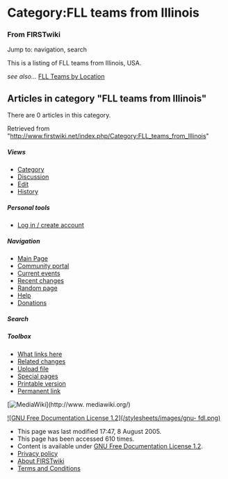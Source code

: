 # Category:FLL teams from Illinois

### From FIRSTwiki

Jump to: navigation, search

This is a listing of FLL teams from Illinois, USA.

_see also..._ [FLL Teams by Location](/index.php/FLL_Teams_by_Location "FLL
Teams by Location" )

  

## Articles in category "FLL teams from Illinois"

There are 0 articles in this category.

Retrieved from
"<http://www.firstwiki.net/index.php/Category:FLL_teams_from_Illinois>"

##### Views

  * [Category](/index.php/Category:FLL_teams_from_Illinois)
  * [Discussion](/index.php?title=Category_talk:FLL_teams_from_Illinois&action=edit)
  * [Edit](/index.php?title=Category:FLL_teams_from_Illinois&action=edit)
  * [History](/index.php?title=Category:FLL_teams_from_Illinois&action=history)

##### Personal tools

  * [Log in / create account](/index.php?title=Special:Userlogin&returnto=Category:FLL_teams_from_Illinois)

[](/index.php/Main_Page "Main Page" )

##### Navigation

  * [Main Page](/index.php/Main_Page)
  * [Community portal](/index.php/FIRSTwiki:Community_portal)
  * [Current events](/index.php/Current_events)
  * [Recent changes](/index.php/Special:Recentchanges)
  * [Random page](/index.php/Special:Random)
  * [Help](/index.php/Help:Contents)
  * [Donations](/index.php/FIRSTwiki:Site_support)

##### Search



##### Toolbox

  * [What links here](/index.php/Special:Whatlinkshere/Category:FLL_teams_from_Illinois)
  * [Related changes](/index.php/Special:Recentchangeslinked/Category:FLL_teams_from_Illinois)
  * [Upload file](/index.php/Special:Upload)
  * [Special pages](/index.php/Special:Specialpages)
  * [Printable version](/index.php?title=Category:FLL_teams_from_Illinois&printable=yes)
  * [Permanent link](/index.php?title=Category:FLL_teams_from_Illinois&oldid=40605)

[![MediaWiki](/skins/common/images/poweredby_mediawiki_88x31.png)](http://www.
mediawiki.org/)

[![GNU Free Documentation License 1.2](/stylesheets/images/gnu-
fdl.png)](http://www.gnu.org/copyleft/fdl.html)

  * This page was last modified 17:47, 8 August 2005.
  * This page has been accessed 610 times.
  * Content is available under [GNU Free Documentation License 1.2](http://www.gnu.org/copyleft/fdl.html "http://www.gnu.org/copyleft/fdl.html" ).
  * [Privacy policy](/index.php/FIRSTwiki:Privacy_policy "FIRSTwiki:Privacy policy" )
  * [About FIRSTwiki](/index.php/FIRSTwiki:About "FIRSTwiki:About" )
  * [Terms and Conditions](/index.php/FIRSTwiki:Terms_and_conditions "FIRSTwiki:Terms and conditions" )


